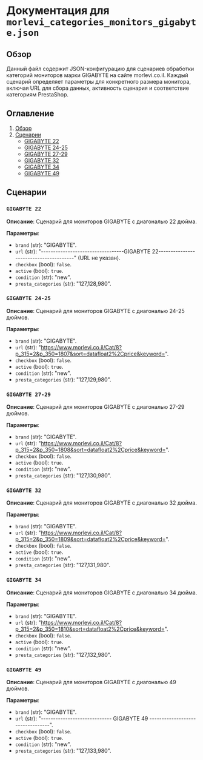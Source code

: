 # Документация для `morlevi_categories_monitors_gigabyte.json`

## Обзор

Данный файл содержит JSON-конфигурацию для сценариев обработки категорий мониторов марки GIGABYTE на сайте morlevi.co.il. Каждый сценарий определяет параметры для конкретного размера монитора, включая URL для сбора данных, активность сценария и соответствие категориям PrestaShop.

## Оглавление

1. [Обзор](#обзор)
2. [Сценарии](#сценарии)
   - [GIGABYTE 22](#gigabyte-22)
   - [GIGABYTE 24-25](#gigabyte-24-25)
   - [GIGABYTE 27-29](#gigabyte-27-29)
   - [GIGABYTE 32](#gigabyte-32)
   - [GIGABYTE 34](#gigabyte-34)
    - [GIGABYTE 49](#gigabyte-49)

## Сценарии

### `GIGABYTE 22`

**Описание**: Сценарий для мониторов GIGABYTE с диагональю 22 дюйма.

**Параметры**:
- `brand` (str): "GIGABYTE".
- `url` (str): "----------------------------------GIGABYTE 22---------------------------------------" (URL не указан).
- `checkbox` (bool): `false`.
- `active` (bool): `true`.
- `condition` (str): "new".
- `presta_categories` (str): "127,128,980".

### `GIGABYTE 24-25`

**Описание**: Сценарий для мониторов GIGABYTE с диагональю 24-25 дюймов.

**Параметры**:
- `brand` (str): "GIGABYTE".
- `url` (str): "https://www.morlevi.co.il/Cat/8?p_315=2&p_350=1807&sort=datafloat2%2Cprice&keyword=".
- `checkbox` (bool): `false`.
- `active` (bool): `true`.
- `condition` (str): "new".
- `presta_categories` (str): "127,129,980".

### `GIGABYTE 27-29`

**Описание**: Сценарий для мониторов GIGABYTE с диагональю 27-29 дюймов.

**Параметры**:
- `brand` (str): "GIGABYTE".
- `url` (str): "https://www.morlevi.co.il/Cat/8?p_315=2&p_350=1808&sort=datafloat2%2Cprice&keyword=".
- `checkbox` (bool): `false`.
- `active` (bool): `true`.
- `condition` (str): "new".
- `presta_categories` (str): "127,130,980".

### `GIGABYTE 32`

**Описание**: Сценарий для мониторов GIGABYTE с диагональю 32 дюйма.

**Параметры**:
- `brand` (str): "GIGABYTE".
- `url` (str): "https://www.morlevi.co.il/Cat/8?p_315=2&p_350=1809&sort=datafloat2%2Cprice&keyword=".
- `checkbox` (bool): `false`.
- `active` (bool): `true`.
- `condition` (str): "new".
- `presta_categories` (str): "127,131,980".

### `GIGABYTE 34`

**Описание**: Сценарий для мониторов GIGABYTE с диагональю 34 дюйма.

**Параметры**:
- `brand` (str): "GIGABYTE".
- `url` (str): "https://www.morlevi.co.il/Cat/8?p_315=2&p_350=1810&sort=datafloat2%2Cprice&keyword=".
- `checkbox` (bool): `false`.
- `active` (bool): `true`.
- `condition` (str): "new".
- `presta_categories` (str): "127,132,980".

### `GIGABYTE 49`
**Описание**: Сценарий для мониторов GIGABYTE с диагональю 49 дюймов.

**Параметры**:
- `brand` (str): "GIGABYTE".
- `url` (str): "-----------------------------  GIGABYTE 49 ---------------------------------".
- `checkbox` (bool): `false`.
- `active` (bool): `true`.
- `condition` (str): "new".
- `presta_categories` (str): "127,133,980".